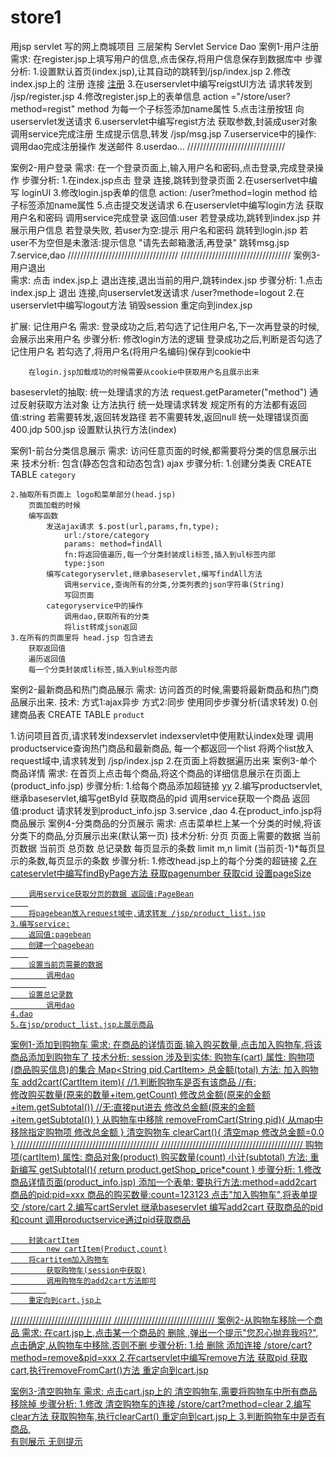 # store1
用jsp servlet 写的网上商城项目 三层架构 Servlet   Service    Dao
案例1-用户注册	
需求:
	在register.jsp上填写用户的信息,点击保存,将用户信息保存到数据库中
步骤分析:
	1.设置默认首页(index.jsp),让其自动的跳转到/jsp/index.jsp
	2.修改index.jsp上的 注册 连接
		<a href='/store/user?method=registUI'>注册</a>
	3.在userservlet中编写reigstUI方法
		请求转发到 /jsp/register.jsp
	4.修改register.jsp上的表单信息
		action	="/store/user?method=regist"
		method
		为每一个子标签添加name属性
	5.点击注册按钮 向userservlet发送请求
	6.userservlet中编写regist方法
		获取参数,封装成user对象
		调用service完成注册
		生成提示信息,转发 /jsp/msg.jsp
	7.userservice中的操作:
		调用dao完成注册操作
		发送邮件
	8.userdao...
///////////////////////////////	

案例2-用户登录
需求:
	在一个登录页面上,输入用户名和密码,点击登录,完成登录操作
步骤分析:
	1.在index.jsp点击 登录 连接,跳转到登录页面
	2.在userserlvet中编写 loginUI
	3.修改login.jsp表单的信息
		action: /user?method=login
		method
		给子标签添加name属性
	5.点击提交发送请求
	6.在userservlet中编写login方法
		获取用户名和密码
		调用service完成登录 返回值:user
		若登录成功,跳转到index.jsp 并展示用户信息
		若登录失败,
			若user为空:提示 用户名和密码 跳转到login.jsp
			若user不为空但是未激活:提示信息 "请先去邮箱激活,再登录" 跳转msg.jsp
	7.service,dao
///////////////////////////////////
///////////////////////////////////
案例3-用户退出	
需求:
	点击 index.jsp上 退出连接,退出当前的用户,跳转index.jsp
步骤分析:
	1.点击 index.jsp上 退出 连接,向userservlet发送请求
		/user?methode=logout
	2.在userservlet中编写logout方法
		销毁session
		重定向到index.jsp
		
		
扩展:
	记住用户名
	需求:
		登录成功之后,若勾选了记住用户名,下一次再登录的时候,会展示出来用户名
	步骤分析:
		修改login方法的逻辑
			登录成功之后,判断是否勾选了记住用户名
				若勾选了,将用户名(将用户名编码)保存到cookie中
			
		在login.jsp加载成功的时候需要从cookie中获取用户名且展示出来
	


baseservlet的抽取:
	统一处理请求的方法
		request.getParameter("method")
		通过反射获取方法对象
		让方法执行
	统一处理请求转发
		规定所有的方法都有返回值:string
		若需要转发,返回转发路径
		若不需要转发,返回null
	统一处理错误页面 400.jdp  500.jsp
	设置默认执行方法(index)


案例1-前台分类信息展示
需求:
	访问任意页面的时候,都需要将分类的信息展示出来
技术分析:
	包含(静态包含和动态包含)
	ajax
步骤分析:
	1.创建分类表
		CREATE TABLE `category` 
		
	2.抽取所有页面上 logo和菜单部分(head.jsp)
		页面加载的时候
		编写函数
			发送ajax请求 $.post(url,params,fn,type);
				url:/store/category
				params: method=findAll
				fn:将返回值遍历,每一个分类封装成li标签,插入到ul标签内部
				type:json
			编写categoryservlet,继承baseservlet,编写findAll方法
				调用service,查询所有的分类,分类列表的json字符串(String)
				写回页面
			categoryservice中的操作
				调用dao,获取所有的分类
				将list转成json返回
	3.在所有的页面里将 head.jsp 包含进去
		获取返回值
		遍历返回值
		每一个分类封装成li标签,插入到ul标签内部


案例2-最新商品和热门商品展示
需求:
	访问首页的时候,需要将最新商品和热门商品展示出来.
技术:
	方式1:ajax异步
	方式2:同步
使用同步步骤分析(请求转发)
	0.创建商品表
		CREATE TABLE `product` 

1.访问项目首页,请求转发indexservlet
		indexservlet中使用默认index处理
			调用productservice查询热门商品和最新商品, 每一个都返回一个list
			将两个list放入request域中,请求转发到 /jsp/index.jsp
	2.在页面上将数据遍历出来
案例3-单个商品详情
需求:
	在首页上点击每个商品,将这个商品的详细信息展示在页面上(product_info.jsp)
步骤分析:
	1.给每个商品添加超链接
		<a href="/store/product?method=getById&pid=xxx">yy</a>
	2.编写productservlet,继承baseservlet,编写getById
		获取商品的pid
		调用service获取一个商品 返回值:product
		请求转发到product_info.jsp
	3.service ,dao
	4.在product_info.jsp将商品展示
案例4-分类商品的分页展示
需求:
	点击菜单栏上某一个分类的时候,将该分类下的商品,分页展示出来(默认第一页)
技术分析:
	分页
		页面上需要的数据
			当前页数据
			当前页
			总页数
			总记录数
			每页显示的条数
	limit m,n
		limit (当前页-1)*每页显示的条数,每页显示的条数
步骤分析:
	1.修改head.jsp上的每个分类的超链接
		<a href="/store/product?method=findByPage&pageNumber=1&cid=xxx">
	2.在cateservlet中编写findByPage方法
		获取pagenumber
		获取cid
		设置pageSize
		
		调用service获取分页的数据 返回值:PageBean
		
		将pagebean放入request域中,请求转发 /jsp/product_list.jsp
	3.编写service:
		返回值:pagebean
		创建一个pagebean
		
		设置当前页需要的数据
			调用dao
			
		设置总记录数
			调用dao
	4.dao
	5.在jsp/product_list.jsp上展示商品





案例1-添加到购物车
需求:
	在商品的详情页面,输入购买数量,点击加入购物车,将该商品添加到购物车了
技术分析:
	session
涉及到实体:
	购物车(cart)
		属性:
			购物项(商品购买信息)的集合
				Map<String pid,CartItem>
			总金额(total)
		方法:
			加入购物车
				add2cart(CartItem item){
					//1.判断购物车是否有该商品
					//有:	
							修改购买数量(原来的数量+item.getCount)
							修改总金额(原来的金额+item.getSubtotal())
					//无:直接put进去 修改总金额(原来的金额+item.getSubtotal())
				}
			从购物车中移除
				removeFromCart(String pid){
					从map中移除指定购物项
					修改总金额
				}
			清空购物车
				clearCart(){
					清空map
					修改总金额=0.0
				}
		/////////////////////////////////////////////
		/////////////////////////////////////////////
	购物项(cartItem)
		属性:
			商品对象(product)
			购买数量(count)
			小计(subtotal)
		方法:
			重新编写 
			getSubtotal(){
				return product.getShop_price*count
			}
步骤分析:
	1.修改商品详情页面(product_info.jsp)
		添加一个表单:
			要执行方法:method=add2cart
			商品的pid:pid=xxx
			商品的购买数量:count=123123
		点击"加入购物车",将表单提交 /store/cart
	2.编写cartServlet 继承baseservlet 编写add2cart
		获取商品的pid和count
		调用productservice通过pid获取商品
		
		封装cartItem
			new cartItem(Product,count)
		将cartitem加入购物车
			获取购物车(session中获取)
			调用购物车的add2cart方法即可
			
		重定向到cart.jsp上
////////////////////////////////
////////////////////////////////
案例2-从购物车移除一个商品
需求:
	在cart.jsp上,点击某一个商品的 删除 ,弹出一个提示"您忍心抛弃我吗?",点击确定,从购物车中移除.否则不删
步骤分析:
	1.给 删除 添加连接
		/store/cart?method=remove&pid=xxx
	2.在cartservlet中编写remove方法
		获取pid
		获取cart,执行removeFromCart()方法
		重定向到cart.jsp

案例3-清空购物车
需求:
	点击cart.jsp上的 清空购物车,需要将购物车中所有商品移除掉
步骤分析:
	1.修改 清空购物车的连接
		/store/cart?method=clear
	2.编写clear方法
		获取购物车,执行clearCart()
		重定向到cart.jsp上
	3.判断购物车中是否有商品,	
		有则展示
		无则提示
	
